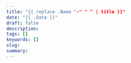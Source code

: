 ```yaml
---
title: "{{ replace .Name "-" " " | title }}"
date: "{{ .Date }}"
draft: false
description:
tags: []
keywords: []
slug:
summary:
---
```


